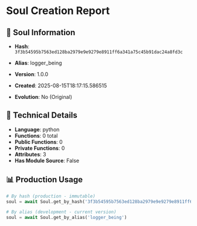 # Soul Creation Report

## 🧬 Soul Information
- **Hash**: `3f3b54595b7563ed128ba2979e9e9279e8911ff6a341a75c45b91dac24a8fd3c`
- **Alias**: logger_being
- **Version**: 1.0.0
- **Created**: 2025-08-15T18:17:15.586515

- **Evolution**: No (Original)

## 🔧 Technical Details
- **Language**: python
- **Functions**: 0 total
- **Public Functions**: 0
- **Private Functions**: 0
- **Attributes**: 3
- **Has Module Source**: False

## 📊 Production Usage
```python
# By hash (production - immutable)
soul = await Soul.get_by_hash('3f3b54595b7563ed128ba2979e9e9279e8911ff6a341a75c45b91dac24a8fd3c')

# By alias (development - current version)
soul = await Soul.get_by_alias('logger_being')
```
